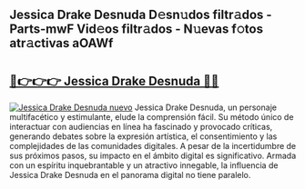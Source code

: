 ## Jessica Drake Desnuda D𝚎sn𝚞dos filtr𝚊dos - Parts-mwF Vid𝚎os filtr𝚊dos - N𝚞evas f𝚘tos atr𝚊ctivas aOAWf

# <h2><a href="http://mb8g9v.tromn.icu/?c=Jessica+Drake+Desnuda">🔗👉👉👉 Jessica Drake Desnuda 🔗🔗</a></h2>

[![Jessica Drake Desnuda nuevo](https://i.imgur.com/pEAQMta.gif)](http://mb8g9v.tromn.icu/?c=Jessica+Drake+Desnuda)
Jessica Drake Desnuda, un personaje multifacético y estimulante, elude la comprensión fácil. Su método único de interactuar con audiencias en línea ha fascinado y provocado críticas, generando debates sobre la expresión artística, el consentimiento y las complejidades de las comunidades digitales. A pesar de la incertidumbre de sus próximos pasos, su impacto en el ámbito digital es significativo. Armada con un espíritu inquebrantable y un atractivo innegable, la influencia de Jessica Drake Desnuda en el panorama digital no tiene paralelo.
